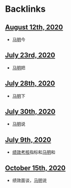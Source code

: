 
# Backlinks
## [August 12th, 2020](<August 12th, 2020.md>)
- [马明](<马明.md>)今

## [July 23rd, 2020](<July 23rd, 2020.md>)
- [马明](<马明.md>)把

## [July 28th, 2020](<July 28th, 2020.md>)
- [马明](<马明.md>)下

## [July 30th, 2020](<July 30th, 2020.md>)
- [马明](<马明.md>)说

## [July 9th, 2020](<July 9th, 2020.md>)
- [绩效考核](<绩效考核.md>)指标和[马明](<马明.md>)和

## [October 15th, 2020](<October 15th, 2020.md>)
- 绩效面谈，[马明](<马明.md>)说

